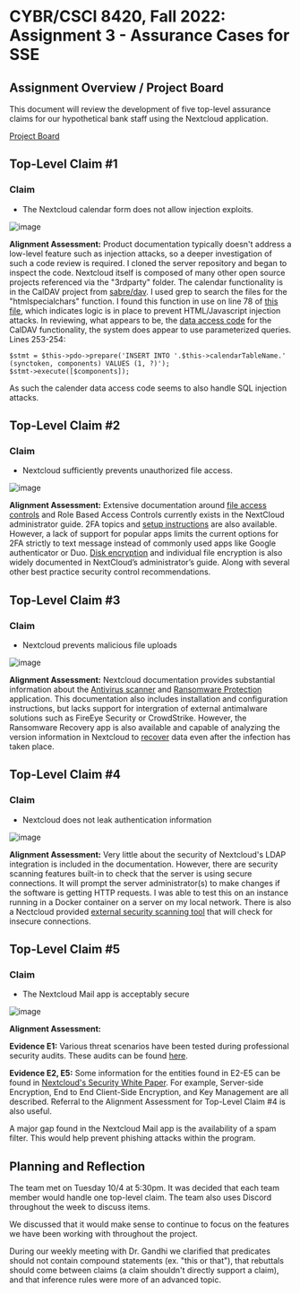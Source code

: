 # CYBR/CSCI 8420, Fall 2022: Assignment 3 - Assurance Cases for SSE


Assignment Overview / Project Board
-
This document will review the development of five top-level assurance claims for our hypothetical bank staff using the Nextcloud application.

[Project Board](https://github.com/orgs/unosec/projects/3)


Top-Level Claim #1
-
### Claim

- The Nextcloud calendar form does not allow injection exploits.

![image](https://github.com/unosec/project/blob/main/images/JSassignment3.png)

**Alignment Assessment:**  Product documentation typically doesn't address a low-level feature such as injection attacks, so a deeper investigation of such a code review is required.  I cloned the server repository and began to inspect the code.  Nextcloud itself is composed of many other open source projects referenced via the "3rdparty" folder.  The calendar functionality is in the CalDAV project from [sabre/dav](https://sabre.io).  I used grep to search the files for the "htmlspecialchars" function.  I found this function in use on line 78 of [this file](https://github.com/nextcloud/3rdparty/blob/master/sabre/dav/lib/DAV/Browser/HtmlOutputHelper.php), which indicates logic is in place to prevent HTML/Javascript injection attacks.  In reviewing, what appears to be, the [data access code](https://github.com/nextcloud/3rdparty/blob/020d0d3892bd3b7296db8ed21448c834d33d5723/sabre/dav/lib/CalDAV/Backend/PDO.php) for the CalDAV functionality, the system does appear to use parameterized queries. Lines 253-254:
``` 
$stmt = $this->pdo->prepare('INSERT INTO '.$this->calendarTableName.' (synctoken, components) VALUES (1, ?)');
$stmt->execute([$components]);
```
As such the calender data access code seems to also handle SQL injection attacks.

  

<!-- https://www.php.net/manual/en/function.htmlspecialchars.php -->

Top-Level Claim #2
-
### Claim
- Nextcloud sufficiently prevents unauthorized file access. 

![image](https://github.com/unosec/project/blob/main/images/Dpetschke-Claim.png)

**Alignment Assessment:**  Extensive documentation around [file access controls](https://docs.nextcloud.com/server/latest/admin_manual/file_workflows/access_control.html) and Role Based Access Controls currently exists in the NextCloud administrator guide. 2FA topics and [setup instructions](https://docs.nextcloud.com/server/latest/admin_manual/configuration_user/two_factor-auth.html) are also available. However, a lack of support for popular apps limits the current options for 2FA strictly to text message instead of commonly used apps like Google authenticator or Duo. [Disk encryption](https://docs.nextcloud.com/server/latest/admin_manual/configuration_files/encryption_configuration.html) and individual file encryption is also widely documented in NextCloud’s administrator’s guide. Along with several other best practice security control recommendations. 


Top-Level Claim #3
-

### Claim
- Nextcloud prevents malicious file uploads

![image](https://github.com/unosec/project/blob/main/images/MalwareProtectionUseCase.png)

**Alignment Assessment:** Nextcloud documentation provides substantial information about the [Antivirus scanner](https://docs.nextcloud.com/server/latest/admin_manual/configuration_server/antivirus_configuration.html) and [Ransomware Protection](https://nextcloud.com/blog/nextcloud-presents-ransomware-protection-app/) application. This documentation also includes installation and configuration instructions, but lacks support for intergration of external antimalware solutions such as FireEye Security or CrowdStrike. However, the Ransomware Recovery app is also available and capable of analyzing the version information in Nextcloud to [recover](https://nextcloud.com/blog/how-nextcloud-helps-protect-against-ransomware/#:~:text=Nextcloud%20uniquely%20offers%20this%20capability,just%20before%20it%20got%20encrypted.) data even after the infection has taken place.


Top-Level Claim #4
-

### Claim
- Nextcloud does not leak authentication information

![image](https://github.com/unosec/project/blob/main/images/LDAPAssuranceCase.drawio.png)

**Alignment Assessment:** Very little about the security of Nextcloud's LDAP integration is included in the documentation. However, there are security scanning features built-in to check that the server is using secure connections. It will prompt the server administrator(s) to make changes if the software is getting HTTP requests. I was able to test this on an instance running in a Docker container on a server on my local network. There is also a Nectcloud provided [external security scanning tool](https://scan.nextcloud.com/) that will check for insecure connections. 


Top-Level Claim #5
-
### Claim
- The Nextcloud Mail app is acceptably secure

![image](https://github.com/unosec/project/blob/main/images/AssuranceCase-LS.png)

**Alignment Assessment:**

**Evidence E1:** Various threat scenarios have been tested during professional security audits. These audits can be found [here](https://github.com/mailvelope/mailvelope/wiki/Security).

**Evidence E2, E5:** Some information for the entities found in E2-E5 can be found in [Nextcloud's Security White Paper](https://github.com/unosec/project/blob/main/security/Security-Whitepaper-WebVersion-072018.pdf). For example, Server-side Encryption, End to End Client-Side Encryption, and Key Management are all described. Referral to the Alignment Assessment for Top-Level Claim #4 is also useful.

A major gap found in the Nextcloud Mail app is the availability of a spam filter. This would help prevent phishing attacks within the program.



Planning and Reflection
-
The team met on Tuesday 10/4 at 5:30pm. It was decided that each team member would handle one top-level claim. The team also uses Discord throughout the week to discuss items.

We discussed that it would make sense to continue to focus on the features we have been working with throughout the project.

During our weekly meeting with Dr. Gandhi we clarified that predicates should not contain compound statements (ex. "this or that"), that rebuttals should come between claims (a claim shouldn't directly support a claim), and that inference rules were more of an advanced topic.

